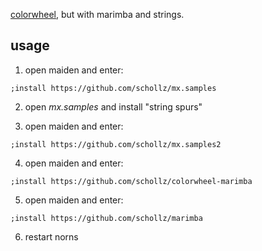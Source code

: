 [colorwheel](https://llllllll.co/t/colorwheel-v0-2-inscrutable-beta/), but with marimba and strings.

## usage

1. open maiden and enter:

```
;install https://github.com/schollz/mx.samples
```

2. open *mx.samples* and install "string spurs"

3. open maiden and enter:

```
;install https://github.com/schollz/mx.samples2
```

4. open maiden and enter:

```
;install https://github.com/schollz/colorwheel-marimba
```

5. open maiden and enter:

```
;install https://github.com/schollz/marimba
```

6. restart norns